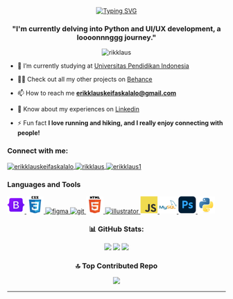 <div align="center">
  <a href="https://git.io/typing-svg">
    <img src="https://readme-typing-svg.demolab.com?font=Plus+Jakarta+Sans&weight=800&size=26&duration=3900&pause=1000&color=FFFFFF&center=true&vCenter=true&width=435&lines=Hi+%F0%9F%91%8B%2C+I'm+Erik+Klaus+Keifas+Kalalo" alt="Typing SVG" />
  </a>
</div>

<h3 align="center">"I'm currently delving into Python and UI/UX development, a loooonnnggg journey."</h3>

</p>

<p align="center"> 
    <img src="https://visitcount.itsvg.in/api?id=rikklaus&icon=0&color=4" alt="rikklaus" />
  </a> 
</p>

- 🔭 I’m currently studying at [Universitas Pendidikan Indonesia](https://id.wikipedia.org/wiki/Universitas_Pendidikan_Indonesia)

- 👨‍💻 Check out all my other projects on [Behance](https://www.behance.net/erikklaus1)

- 📫 How to reach me **erikklauskeifaskalalo@gmail.com**

- 📄 Know about my experiences on [Linkedin](https://www.linkedin.com/in/erikklauskeifaskalalo/)

- ⚡ Fun fact **I love running and hiking, and I really enjoy connecting with people!**

<h3 align="left">Connect with me:</h3>
<p align="left">
  <a href="https://linkedin.com/in/erikklauskeifaskalalo" target="blank">
    <img align="center" src="https://raw.githubusercontent.com/rahuldkjain/github-profile-readme-generator/master/src/images/icons/Social/linked-in-alt.svg" alt="erikklauskeifaskalalo" height="30" width="40" />
  </a>
  <a href="https://instagram.com/rikklaus" target="blank">
    <img align="center" src="https://raw.githubusercontent.com/rahuldkjain/github-profile-readme-generator/master/src/images/icons/Social/instagram.svg" alt="rikklaus" height="30" width="40" />
  </a>
  <a href="https://www.behance.net/erikklaus1" target="blank">
    <img align="center" src="https://raw.githubusercontent.com/rahuldkjain/github-profile-readme-generator/master/src/images/icons/Social/behance.svg" alt="erikklaus1" height="30" width="40" />
  </a>
</p>

<h3 align="left">Languages and Tools</h3>
<p align="left"> 
  <a href="https://getbootstrap.com" target="_blank" rel="noreferrer"> 
    <img src="https://raw.githubusercontent.com/devicons/devicon/master/icons/bootstrap/bootstrap-original.svg" alt="bootstrap" width="40" height="40" /> 
  </a> 
  <a href="https://www.w3schools.com/css/" target="_blank" rel="noreferrer"> 
    <img src="https://raw.githubusercontent.com/devicons/devicon/master/icons/css3/css3-original-wordmark.svg" alt="css3" width="40" height="40" /> 
  </a> 
  <a href="https://www.figma.com/" target="_blank" rel="noreferrer"> 
    <img src="https://www.vectorlogo.zone/logos/figma/figma-icon.svg" alt="figma" width="40" height="40" /> 
  </a> 
  <a href="https://git-scm.com/" target="_blank" rel="noreferrer"> 
    <img src="https://www.vectorlogo.zone/logos/git-scm/git-scm-icon.svg" alt="git" width="40" height="40" /> 
  </a> 
  <a href="https://www.w3.org/html/" target="_blank" rel="noreferrer"> 
    <img src="https://raw.githubusercontent.com/devicons/devicon/master/icons/html5/html5-original-wordmark.svg" alt="html5" width="40" height="40" /> 
  </a> 
  <a href="https://www.adobe.com/in/products/illustrator.html" target="_blank" rel="noreferrer"> 
    <img src="https://www.vectorlogo.zone/logos/adobe_illustrator/adobe_illustrator-icon.svg" alt="illustrator" width="40" height="40" /> 
  </a> 
  <a href="https://developer.mozilla.org/en-US/docs/Web/JavaScript" target="_blank" rel="noreferrer"> 
    <img src="https://raw.githubusercontent.com/devicons/devicon/master/icons/javascript/javascript-original.svg" alt="javascript" width="40" height="40" /> 
  </a> 
  <a href="https://www.mysql.com/" target="_blank" rel="noreferrer"> 
    <img src="https://raw.githubusercontent.com/devicons/devicon/master/icons/mysql/mysql-original-wordmark.svg" alt="mysql" width="40" height="40" /> 
  </a> 
  <a href="https://www.photoshop.com/en" target="_blank" rel="noreferrer"> 
    <img src="https://raw.githubusercontent.com/devicons/devicon/master/icons/photoshop/photoshop-original.svg" alt="photoshop" width="40" height="40" /> 
  </a> 
  <a href="https://www.python.org" target="_blank" rel="noreferrer"> 
    <img src="https://raw.githubusercontent.com/devicons/devicon/master/icons/python/python-original.svg" alt="python" width="40" height="40" /> 
  </a> 
</p>

<h3 align="center">📊 GitHub Stats:</h3>
<p align="center">
  <img src="https://github-readme-stats.vercel.app/api/top-langs/?username=rikklaus&theme=default_repocard&hide_border=false&include_all_commits=false&count_private=false&layout=compact" width="39%" />
  <img src="https://github-readme-stats.vercel.app/api?username=rikklaus&theme=default_repocard&hide_border=false&include_all_commits=false&count_private=false" width="42%" /> 
  <img src="https://github-readme-streak-stats.herokuapp.com/?user=rikklaus&theme=default_repocard&hide_border=false" width="48%" />
</p>

<h3 align="center">🔝 Top Contributed Repo</h3>
<p align="center">
  <img src="https://github-contributor-stats.vercel.app/api?username=rikklaus&limit=5&theme=default_repocard&combine_all_yearly_contributions=true" width="48%" />
</p>

---
